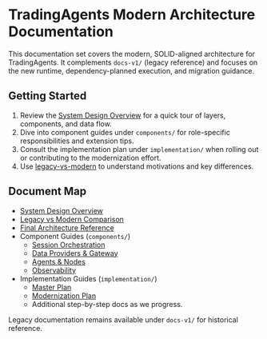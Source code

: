 # TradingAgents Modern Architecture Documentation

This documentation set covers the modern, SOLID-aligned architecture for TradingAgents. It complements `docs-v1/` (legacy reference) and focuses on the new runtime, dependency-planned execution, and migration guidance.

## Getting Started
1. Review the [System Design Overview](./system-design.md) for a quick tour of layers, components, and data flow.
2. Dive into component guides under `components/` for role-specific responsibilities and extension tips.
3. Consult the implementation plan under `implementation/` when rolling out or contributing to the modernization effort.
4. Use [legacy-vs-modern](./legacy-vs-modern.md) to understand motivations and key differences.

## Document Map
- [System Design Overview](./system-design.md)
- [Legacy vs Modern Comparison](./legacy-vs-modern.md)
- [Final Architecture Reference](./new-architecture/final-architecture.md)
- Component Guides (`components/`)
  - [Session Orchestration](./components/session-orchestration.md)
  - [Data Providers & Gateway](./components/data-platform.md)
  - [Agents & Nodes](./components/agents-and-nodes.md)
  - [Observability](./components/observability.md)
- Implementation Guides (`implementation/`)
  - [Master Plan](./implementation/master-plan.md)
  - [Modernization Plan](./implementation/modernization-plan.md)
  - Additional step-by-step docs as we progress.

Legacy documentation remains available under `docs-v1/` for historical reference.
